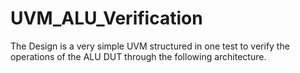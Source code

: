 # UVM_ALU_Verification
The Design is a very simple UVM structured in one test to verify the operations of the ALU DUT through the following architecture.
